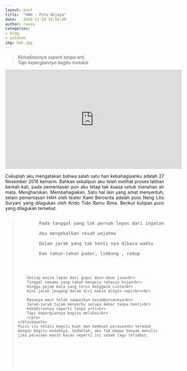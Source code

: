 ```yaml
---
layout: post
title:  "HAH - Putu Wijaya"
date:   2016-11-29 14:54:46
author: rania
categories: 
- blog
- celoteh
img: hah.jpg
---
```


<blockquote>
	<p ><i>
		Kehadirannya seperti tanpa arti, <br>
		Tapi kepergiannya begitu melukai
	</i></p>
</blockquote>
<iframe width="560" height="315" src="https://www.youtube.com/embed/uKtHO-NPNzo" frameborder="0" allowfullscreen></iframe>
<p style="text-align: justify;">
	Cukuplah aku mengatakan bahwa salah satu hari kebahagiaanku adalah 27 November 2016 kemarin. Bahkan sekalipun aku telah melihat proses latihan berkali-kali, pada pementasan pun aku tetap tak kuasa untuk menahan air mata. Mengharukan. Membahagiakan.<!--more--> Satu hal lain yang amat menyentuh, selain pementasan HAH oleh teater Kami Bercerita adalah puisi Neng Lilis Suryani yang dilagukan oleh Krido Tido Ramu Rima. Berikut kutipan puisi yang dilagukan tersebut.<br><br>
	<blockquote>
		<pre>
		Pada tanggal yang tak pernah lepas dari ingatan<br>
		Aku mengekalkan resah wajahmu<br>
		Dalam jarak yang tak henti nya dibaca waktu<br>
		Dan tahun-tahun pudar, limbung , redup<br><br>

		Setiap musim lepas dari gugur daun-daun jiwa<br>
		Tinggal namamu yang tabah mengeja rahasia hujan<br>
		Hingga pejam mata yang terus menggaib cinta<br>
		Kini jalan lengang dalam diri makin dingin sepi<br><br>

		Rasanya maut telah sampaikan kecemburuannya<br>
		Jarum-jarum tajam menyerbu serupa debar tanpa henti<br>
		Kehadirannya seperti tanpa arti<br>
		Tapi kepergiannya begitu melukai<br>
		</pre>
	</blockquote>
	Puisi itu selalu begitu kuat dan membuat perasaanku teraduk dengan begitu mudahnya. Sudahlah, aku tak mampu banyak menulis jika perasaan masih kacau seperti ini sebab lagu tersebut.
</p>
